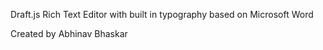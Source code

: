 Draft.js Rich Text Editor with built in typography based on Microsoft Word

Created by Abhinav Bhaskar
